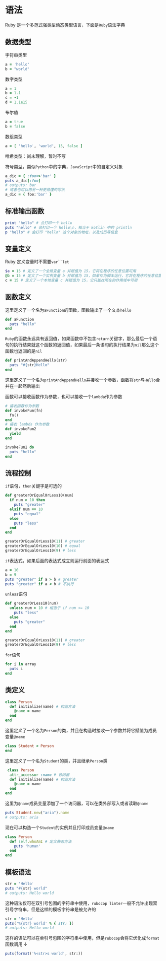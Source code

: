 # 语法
<p id="7K5a9C5pecxBSwEAa9L7b7">

Ruby 是一个多范式强类型动态类型语言，下面是`Ruby`语法字典

</p>


<p id="qRPgdzHo9aZaYLNDExM8Rz">



</p>


<p id="2mokZ2CjYw14PhXKbQtgrX">

## 数据类型

</p>


<p id="tonBFBTGYzC2u4CKXGu6rk">

字符串类型

</p>


<p id="4EiVEb1mQcTSFhgcNUxN5B">

```Ruby
a = 'hello'
b = "world"

```


</p>


<p id="asWU5vUKU7LoGcs4Aiog94">

数字类型

</p>


<p id="wb11L3VCS1T4QBwLDzyL42">

```Ruby
a = 1
b = 1.1
c = -1
d = 1.1e15
```


</p>


<p id="pJWYHe4Zv5Z3k5n8H8Cp7L">

布尔值

</p>


<p id="iBkCBScmUqk9QBdMVPekXY">

```Ruby
a = true
b = false
```


</p>


<p id="fHNx3FDGuTyZYxu3nU16Dr">

数组类型

</p>


<p id="9ResMeoWKZgZuMzDaw45Cg">

```Ruby
a = [ 'hello', 'world', 15, false ]
```


</p>


<p id="aWD3nyfo5wHY1kctcKWuR7">

哈希类型：尚未理解，暂时不写

</p>


<p id="8gYcp7hL8gggBbxrjT5Ksw">

符号类型，类似`Python`中的字典，`JavaScript`中的自定义对象

</p>


<p id="gjpNKJ7tQy1EtyrTd5YjG2">

```Ruby
a_dic = { :foo=>'bar' }
puts a_dic[:foo]
# outputs: bar
# 或者也可以用另一种更易懂的写法
a_dic = { foo:'bar' }

```


</p>


<p id="6pq1FoH7UeYxk5fjhxjM1W">

## 标准输出函数

</p>


<p id="6EG3gm35LexRXgdzF8DUcj">

```Ruby
print "hello" # 会打印一个 hello
puts "hello" # 会打印一个 hello\n，相当于 kotlin 中的 println
p "hello" # 会打印 "hello" 这个对象的地址，以及成员等信息
```


</p>


<p id="fjhmzKghD6Qa3CAJyTpjVC">

## 变量定义

</p>


<p id="dpP7rQDMfEn9PfRbHQg5zn">

Ruby 定义变量时不需要`var``let`

</p>


<p id="p25sW1CGgAAWp1bm5BWtEL">

```Ruby
$a = 15 # 定义了一个全局变量 a 并赋值为 15，它将在程序的任意位置可用
@b = 15 # 定义了一个实例变量 b 并赋值为 15，如果作为脚本运行，它将在程序的任意位置可用，如果在类中定义，它只能在类中使用
c = 15 # 定义了一个本地变量 c 并赋值为 15，它只能在所在的作用域中可用
```


</p>


<p id="cCAT246ogntq7KGRwnhPH2">

## 函数定义

</p>


<p id="bsUcZTuVodMgxBLuC62znp">

这里定义了一个名为`aFunction`的函数，函数输出了一个文本`hello`

</p>


<p id="i3mvYLqD9CPmuXxT6rjhAs">

```Ruby
def aFunction
  puts "hello"
end
```


</p>


<p id="9SKdbT6T8MYDdetAPftsVD">

`Ruby`的函数永远具有返回值，如果函数中不包含`return`关键字，那么最后一个语句的执行结果就这个函数的返回值，如果最后一条语句的执行结果为`nil`那么这个函数也返回的是`nil`

</p>


<p id="te8FBjjJJj7GJ8S7ASQqfE">

```Ruby
def printAndAppendHello(str)
  puts "#{str}Hello"
end
```


</p>


<p id="5ssM3CNWmqp1su26bQiTe8">

这里定义了一个名为`printAndAppendHello`并接收一个参数，函数将`str`与`Hello`合并在一起然后输出

</p>


<p id="jMXstbpvofrsrTtjdwTP5D">

函数可以接收函数作为参数，也可以接收一个`lambda`作为参数

</p>


<p id="x5oJ39NsXFpyAgf6seZbEk">

```Ruby
# 接收函数作为参数
def invokeFun(fn)
  fn()
end
# 接收 lambda 作为参数
def invokeFun2
  yield
end

invokeFun2 do
  puts "hello"
end
```


</p>


<p id="hgVstePrgB4vbJ39x1HLq8">

## 流程控制

</p>


<p id="nUaiNxB4FNzjpDhPyAGroM">

`if`语句，`then`关键字是可选的

</p>


<p id="5XHZkCYHWaVdKQcRBWdedH">

```Ruby
def greaterOrEqualOrLess10(num)
  if num > 10 then
    puts "greater"
  elsif num == 10
    puts "equal"
  else
    puts "less"
  end
end

greaterOrEqualOrLess10(11) # greater
greaterOrEqualOrLess10(10) # equal
greaterOrEqualOrLess10(9) # less

```


</p>


<p id="7CzsB75yjAyRdt6hKxog7B">

`if`表达式，如果后面的表达式成立则运行前面的表达式

</p>


<p id="i3tkWCqvL3qSYd3Mcayun4">

```Ruby
a = 10
b = 9
puts "greater" if a > b # greater
puts "greater" if a < b # 不执行

```


</p>


<p id="kD61qzX1iQ2VJtUWmAu8Hy">

`unless`语句

</p>


<p id="rzndSu3VHe9kTEjN8NPhR6">

```Ruby
def greaterOrLess10(num)
  unless num > 10 # 相当于 if num <= 10
    puts "less"
  else
    puts "greater"
  end
end

greaterOrEqualOrLess10(11) # greater
greaterOrEqualOrLess10(9) # less
```


</p>


<p id="jwiuVUgvPveQJtupuzsxKC">

`for`语句

</p>


<p id="hsLHu9SMoraHBpoJkhYiyA">

```Ruby
for i in array
  puts i
end
```


</p>


<p id="hGwnWeP3AHwr7X9WgKGDh7">

## 类定义

</p>


<p id="pnUBv7kMoTgapyNbpcq2qg">

```Ruby
class Person
  def initialize(name) # 构造方法
    @name = name
  end
end
```


</p>


<p id="oFLedWdgrpYTirT9yQs7c7">

这里定义了一个名为`Person`的类，并且在构造时接收一个参数并将它赋值为成员变量`@name`

</p>


<p id="9WfTiCssmy65ATTkUqAuf4">

```Ruby
class Student < Person
end
```


</p>


<p id="jDuhRGR6jRKwTWeDV89YTV">

这里定义了一个名为`Student`的类，并且继承`Person`类

</p>


<p id="2urXu86k6uz39ab7RC7seQ">

```Ruby
 class Person
  attr_accessor :name # 访问器
  def initialize(name) # 构造方法
    @name = name
  end
end
```


</p>


<p id="ekBvk763hqi2czjpQgBzip">

这里为`@name`成员变量添加了一个访问器，可以在类外部写入或者读取`@name`

</p>


<p id="ifc82qAZ8PGKDuZcGRHXX2">

```Ruby
puts Student.new("aria").name
# outputs: aria
```


</p>


<p id="2kTutyt2a8eXGYbMZXoyft">

现在可以构造一个`Student`的实例并且打印成员变量`@name`

</p>


<p id="83V8Pc8XCnp9rnRweau2Dj">

```Ruby
class Person
  def self.whoAmI # 定义静态方法
    puts 'human'
  end
end
```


</p>


<p id="efaZDrTeRM97FK9VKWDMV3">

## 模板语法

</p>


<p id="3P2VeAvxRJ9fLmDPDkb5SH">

```Ruby
str = 'Hello'
puts "#{str} world"
# outputs: Hello world
```


</p>


<p id="2JmtVtrsvE7p4JEE1HpQWg">

这种语法仅可在双引号包围的字符串中使用，`rubocop linter`一般不允许出现双引号字符串，但是这样的模板字符串是被允许的

</p>


<p id="5Qe3nSo8tDmahcs3VEvPNp">

```Ruby
str = 'Hello'
puts('%{str} world' % { str: })
# outputs: Hello world

```


</p>


<p id="4ajFb2pdMvueLEGRv1NMvy">

这样的语法可以在单引号包围的字符串中使用，但是`rubocop`会将它优化成`format`函数调用 ↓

</p>


<p id="uNfJViGeRn4C2MMaSedamH">

```Ruby
puts(format('%<str>s world', str:))
```


</p>


